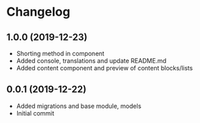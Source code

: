 Changelog
=========

## 1.0.0 (2019-12-23)
 * Shorting method in component
 * Added console, translations and update README.md
 * Added content component and preview of content blocks/lists

## 0.0.1 (2019-12-22)
 * Added migrations and base module, models
 * Initial commit